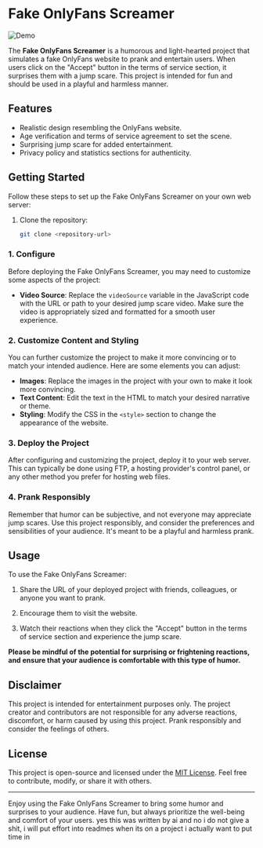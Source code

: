 # Fake OnlyFans Screamer

![Demo](demo.gif)

The **Fake OnlyFans Screamer** is a humorous and light-hearted project that simulates a fake OnlyFans website to prank and entertain users. When users click on the "Accept" button in the terms of service section, it surprises them with a jump scare. This project is intended for fun and should be used in a playful and harmless manner.

## Features

- Realistic design resembling the OnlyFans website.
- Age verification and terms of service agreement to set the scene.
- Surprising jump scare for added entertainment.
- Privacy policy and statistics sections for authenticity.

## Getting Started

Follow these steps to set up the Fake OnlyFans Screamer on your own web server:

1. Clone the repository:

   ```bash
   git clone <repository-url>

### 1. Configure

Before deploying the Fake OnlyFans Screamer, you may need to customize some aspects of the project:

- **Video Source**: Replace the `videoSource` variable in the JavaScript code with the URL or path to your desired jump scare video. Make sure the video is appropriately sized and formatted for a smooth user experience.

### 2. Customize Content and Styling

You can further customize the project to make it more convincing or to match your intended audience. Here are some elements you can adjust:

- **Images**: Replace the images in the project with your own to make it look more convincing.
- **Text Content**: Edit the text in the HTML to match your desired narrative or theme.
- **Styling**: Modify the CSS in the `<style>` section to change the appearance of the website.

### 3. Deploy the Project

After configuring and customizing the project, deploy it to your web server. This can typically be done using FTP, a hosting provider's control panel, or any other method you prefer for hosting web files.

### 4. Prank Responsibly

Remember that humor can be subjective, and not everyone may appreciate jump scares. Use this project responsibly, and consider the preferences and sensibilities of your audience. It's meant to be a playful and harmless prank.

## Usage

To use the Fake OnlyFans Screamer:

1. Share the URL of your deployed project with friends, colleagues, or anyone you want to prank.

2. Encourage them to visit the website.

3. Watch their reactions when they click the "Accept" button in the terms of service section and experience the jump scare.

**Please be mindful of the potential for surprising or frightening reactions, and ensure that your audience is comfortable with this type of humor.**

## Disclaimer

This project is intended for entertainment purposes only. The project creator and contributors are not responsible for any adverse reactions, discomfort, or harm caused by using this project. Prank responsibly and consider the feelings of others.

## License

This project is open-source and licensed under the [MIT License](LICENSE). Feel free to contribute, modify, or share it with others.

---

Enjoy using the Fake OnlyFans Screamer to bring some humor and surprises to your audience. Have fun, but always prioritize the well-being and comfort of your users.
yes this was written by ai and no i do not give a shit, i will put effort into readmes when its on a project i actually want to put time in

